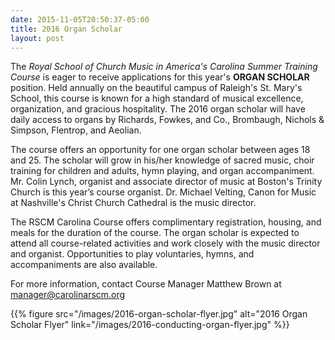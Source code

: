 ```yaml
---
date: 2015-11-05T20:50:37-05:00
title: 2016 Organ Scholar
layout: post
---
```


The *Royal School of Church Music in America's Carolina Summer Training Course*
is eager to receive applications for this year's **ORGAN SCHOLAR** position.
Held annually on the beautiful campus of Raleigh's St. Mary's School, this
course is known for a high standard of musical excellence, organization, and
gracious hospitality. The 2016 organ scholar will have daily access to organs
by Richards, Fowkes, and Co., Brombaugh, Nichols & Simpson, Flentrop, and
Aeolian.

<!--more-->

The course offers an opportunity for one organ scholar between ages 18 and 25.
The scholar will grow in his/her knowledge of sacred music, choir training for
children and adults, hymn playing, and organ accompaniment. Mr. Colin Lynch,
organist and associate director of music at Boston's Trinity Church is this
year’s course organist. Dr. Michael Velting, Canon for Music at Nashville's
Christ Church Cathedral is the music director.

The RSCM Carolina Course offers complimentary registration, housing, and meals
for the duration of the course. The organ scholar is expected to attend all
course-related activities and work closely with the music director and
organist. Opportunities to play voluntaries, hymns, and accompaniments are also
available.

For more information, contact Course Manager Matthew Brown at
<a href="mailto:manager@carolinarscm.org">manager@carolinarscm.org</a>

{{% figure src="/images/2016-organ-scholar-flyer.jpg" alt="2016 Organ Scholar Flyer" link="/images/2016-conducting-organ-flyer.jpg" %}}
